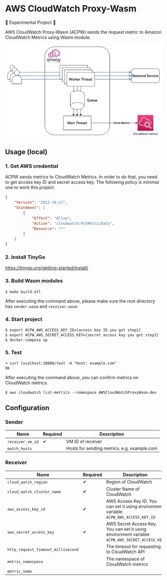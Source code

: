 # AWS CloudWatch Proxy-Wasm
🚧 Experimental Project 🚧

AWS CloudWatch Proxy-Wasm (ACPW) sends the request metric to Amazon CloudWatch Metrics using Wasm module.

![](./architecture.jpeg)

## Usage (local)
### 1. Get AWS credential
ACPW sends metrics to CloudWatch Metrics. In order to do that, you need to get access key ID and secret access key. The following policy is minimal one to work this project.

```json
{
    "Version": "2012-10-17",
    "Statement": [
        {
            "Effect": "Allow",
            "Action": "cloudwatch:PutMetricData",
            "Resource": "*"
        }
    ]
}
```

### 2. Install TinyGo
https://tinygo.org/getting-started/install/

### 3. Build Wasm modules

```console
$ make build-all
```

After executing the command above, please make sure the root directory has `sender.wasm` and `receiver.wasm`

### 4. Start project

```console
$ export ACPW_AWS_ACCESS_KEY_ID=[access key ID you got step1]
$ export ACPW_AWS_SECRET_ACCESS_KEY=[secret access key you got step1]
$ docker-compose up
```

### 5. Test

```console
➜ curl localhost:18000/test -H "Host: example.com"
OK
```

After executing the command above, you can confirm metrics on CloudWatch metrics.

```console
$ aws cloudwatch list-metrics --namespace AWSCloudWatchProxyWasm-dev
```

## Configuration
### Sender

|Name|Required|Description|
|-------|---------|-----|
| `receiver_vm_id` | ✔ | VM ID of receiver |
| `match_hosts` | | Hosts for sending metrics. e.g. example.com |

### Receiver

|Name|Required|Description|
|-------|---------|-----|
| `cloud_watch_region` | ✔ | Region of CloudWatch |
| `cloud_watch_cluster_name` | ✔ | Cluster Name of CloudWatch |
| `aws_access_key_id` | ✔ | AWS Access Key ID. You can set it using environment variable `ACPW_AWS_ACCESS_KEY_ID` |
| `aws_secret_access_key` | ✔ | AWS Secret Access Key. You can set it using environment variable `ACPW_AWS_SECRET_ACCESS_KEY` |
| `http_request_timeout_millisecond` | | The timeout for requesting to CloudWatch API |
| `metric_namespace` | | The namespace of CloudWatch metrics |
| `metric_name` | | | The metric name of CloudWatch metrics |
